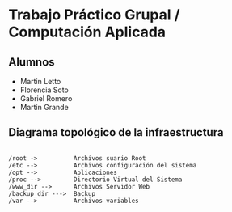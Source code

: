 # Trabajo Práctico Grupal / Computación Aplicada

## Alumnos
- Martin Letto
- Florencia Soto
- Gabriel Romero
- Martin Grande

## Diagrama topológico de la infraestructura

```plaintext

/root ->          Archivos suario Root
/etc -->          Archivos configuración del sistema
/opt -->          Aplicaciones
/proc -->         Directorio Virtual del Sistema
/www_dir -->      Archivos Servidor Web
/backup_dir --->  Backup
/var -->          Archivos variables
